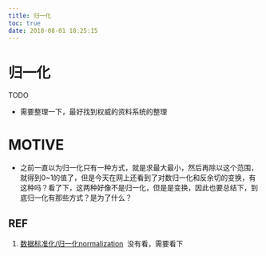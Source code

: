 ```yaml
---
title: 归一化
toc: true
date: 2018-08-01 18:25:15
---
```

# 归一化

TODO

* 需要整理一下，最好找到权威的资料系统的整理




# MOTIVE

* 之前一直以为归一化只有一种方式，就是求最大最小，然后再除以这个范围，就得到0~1的值了，但是今天在网上还看到了对数归一化和反余切的变换，有这种吗？看了下，这两种好像不是归一化，但是是变换，因此也要总结下，到底归一化有那些方式？是为了什么？











## REF

1. [数据标准化/归一化normalization](https://blog.csdn.net/pipisorry/article/details/52247379)  没有看，需要看下
